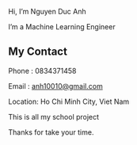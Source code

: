 Hi, I’m Nguyen Duc Anh

I’m a Machine Learning Engineer

## My Contact

Phone   : 0834371458

Email   : anh10010@gmail.com

Location: Ho Chi Minh City, Viet Nam 

This is all my school project

Thanks for take your time.
<!---
anh10010/anh10010 is a ✨ special ✨ repository because its `README.md` (this file) appears on your GitHub profile.
You can click the Preview link to take a look at your changes.
--->
